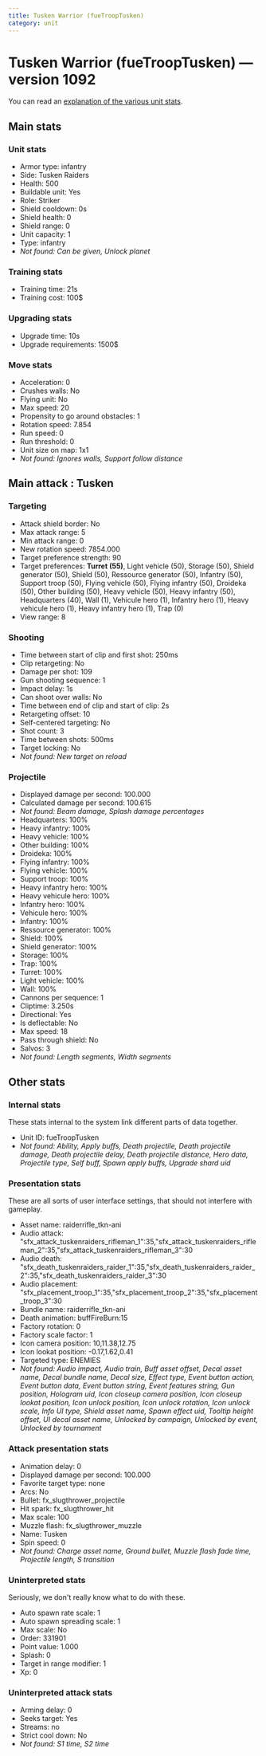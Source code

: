 ```yaml
---
title: Tusken Warrior (fueTroopTusken)
category: unit
---
```


# Tusken Warrior (fueTroopTusken) — version 1092

You can read an [explanation  of the various unit stats](unitexplained.md).

## Main stats

### Unit stats

  * Armor type: infantry
  * Side: Tusken Raiders
  * Health: 500
  * Buildable unit: Yes
  * Role: Striker
  * Shield cooldown: 0s
  * Shield health: 0
  * Shield range: 0
  * Unit capacity: 1
  * Type: infantry
  * _Not found: Can be given, Unlock planet_
### Training stats

  * Training time: 21s
  * Training cost: 100$
### Upgrading stats

  * Upgrade time: 10s
  * Upgrade requirements: 1500$
### Move stats

  * Acceleration: 0
  * Crushes walls: No
  * Flying unit: No
  * Max speed: 20
  * Propensity to go around obstacles: 1
  * Rotation speed: 7.854
  * Run speed: 0
  * Run threshold: 0
  * Unit size on map: 1x1
  * _Not found: Ignores walls, Support follow distance_
## Main attack : Tusken

### Targeting

  * Attack shield border: No
  * Max attack range: 5
  * Min attack range: 0
  * New rotation speed: 7854.000
  * Target preference strength: 90
  * Target preferences: **Turret (55)**, Light vehicle (50), Storage (50), Shield generator (50), Shield (50), Ressource generator (50), Infantry (50), Support troop (50), Flying vehicle (50), Flying infantry (50), Droideka (50), Other building (50), Heavy vehicle (50), Heavy infantry (50), Headquarters (40), Wall (1), Vehicule hero (1), Infantry hero (1), Heavy vehicule hero (1), Heavy infantry hero (1), Trap (0)
  * View range: 8
### Shooting

  * Time between start of clip and first shot: 250ms
  * Clip retargeting: No
  * Damage per shot: 109
  * Gun shooting sequence: 1
  * Impact delay: 1s
  * Can shoot over walls: No
  * Time between end of clip and start of clip: 2s
  * Retargeting offset: 10
  * Self-centered targeting: No
  * Shot count: 3
  * Time between shots: 500ms
  * Target locking: No
  * _Not found: New target on reload_
### Projectile

  * Displayed damage per second: 100.000
  * Calculated damage per second: 100.615
  * _Not found: Beam damage, Splash damage percentages_
  * Headquarters: 100%
  * Heavy infantry: 100%
  * Heavy vehicle: 100%
  * Other building: 100%
  * Droideka: 100%
  * Flying infantry: 100%
  * Flying vehicle: 100%
  * Support troop: 100%
  * Heavy infantry hero: 100%
  * Heavy vehicule hero: 100%
  * Infantry hero: 100%
  * Vehicule hero: 100%
  * Infantry: 100%
  * Ressource generator: 100%
  * Shield: 100%
  * Shield generator: 100%
  * Storage: 100%
  * Trap: 100%
  * Turret: 100%
  * Light vehicle: 100%
  * Wall: 100%
  * Cannons per sequence: 1
  * Cliptime: 3.250s
  * Directional: Yes
  * Is deflectable: No
  * Max speed: 18
  * Pass through shield: No
  * Salvos: 3
  * _Not found: Length segments, Width segments_
## Other stats

### Internal stats

These stats internal to the system link different parts of data together.

  * Unit ID: fueTroopTusken
  * _Not found: Ability, Apply buffs, Death projectile, Death projectile damage, Death projectile delay, Death projectile distance, Hero data, Projectile type, Self buff, Spawn apply buffs, Upgrade shard uid_
### Presentation stats

These are all sorts of user interface settings, that should not interfere with gameplay.

  * Asset name: raiderrifle_tkn-ani
  * Audio attack: "sfx_attack_tuskenraiders_rifleman_1":35,"sfx_attack_tuskenraiders_rifleman_2":35,"sfx_attack_tuskenraiders_rifleman_3":30
  * Audio death: "sfx_death_tuskenraiders_raider_1":35,"sfx_death_tuskenraiders_raider_2":35,"sfx_death_tuskenraiders_raider_3":30
  * Audio placement: "sfx_placement_troop_1":35,"sfx_placement_troop_2":35,"sfx_placement_troop_3":30
  * Bundle name: raiderrifle_tkn-ani
  * Death animation: buffFireBurn:15
  * Factory rotation: 0
  * Factory scale factor: 1
  * Icon camera position: 10,11.38,12.75
  * Icon lookat position: -0.17,1.62,0.41
  * Targeted type: ENEMIES
  * _Not found: Audio impact, Audio train, Buff asset offset, Decal asset name, Decal bundle name, Decal size, Effect type, Event button action, Event button data, Event button string, Event features string, Gun position, Hologram uid, Icon closeup camera position, Icon closeup lookat position, Icon unlock position, Icon unlock rotation, Icon unlock scale, Info UI type, Shield asset name, Spawn effect uid, Tooltip height offset, UI decal asset name, Unlocked by campaign, Unlocked by event, Unlocked by tournament_
### Attack presentation stats

  * Animation delay: 0
  * Displayed damage per second: 100.000
  * Favorite target type: none
  * Arcs: No
  * Bullet: fx_slugthrower_projectile
  * Hit spark: fx_slugthrower_hit
  * Max scale: 100
  * Muzzle flash: fx_slugthrower_muzzle
  * Name: Tusken
  * Spin speed: 0
  * _Not found: Charge asset name, Ground bullet, Muzzle flash fade time, Projectile length, S transition_
### Uninterpreted stats

Seriously, we don't really know what to do with these.

  * Auto spawn rate scale: 1
  * Auto spawn spreading scale: 1
  * Max scale: No
  * Order: 331901
  * Point value: 1.000
  * Splash: 0
  * Target in range modifier: 1
  * Xp: 0
### Uninterpreted attack stats

  * Arming delay: 0
  * Seeks target: Yes
  * Streams: no
  * Strict cool down: No
  * _Not found: S1 time, S2 time_
